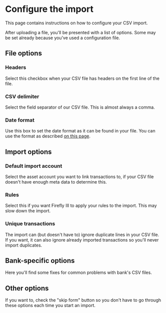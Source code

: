 # Configure the import

This page contains instructions on how to configure your CSV import.

After uploading a file, you'll be presented with a list of options. Some may be set already because you've used a configuration file.

## File options

### Headers

Select this checkbox when your CSV file has headers on the first line of the file. 

### CSV delimiter

Select the field separator of our CSV file. This is almost always a comma.

### Date format

Use this box to set the date format as it can be found in your file. You can use the format as described [on this page](https://www.php.net/manual/en/function.date.php).

## Import options

### Default import account

Select the asset account you want to link transactions to, if your CSV file doesn't have enough meta data to determine this. 

### Rules

Select this  if you want Firefly III to apply your rules to the import. This may slow down the import.

### Unique transactions

The import can (but doesn't have to) ignore duplicate lines in your CSV file. If you want, it can also ignore already imported transactions so you'll never import duplicates.

## Bank-specific options

Here you'll find some fixes for common problems with bank's CSV files.

## Other options

If you want to, check the "skip form" button so you don't have to go through these options each time you start an import.
